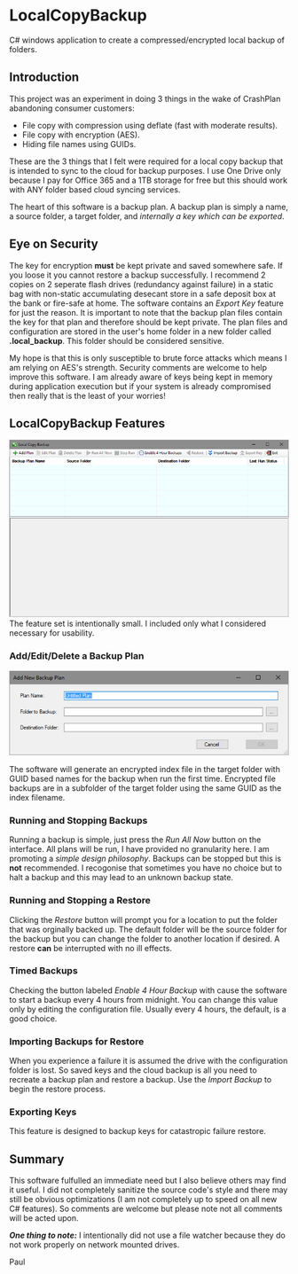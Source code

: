 # LocalCopyBackup
C# windows application to create a compressed/encrypted local backup of folders.

## Introduction
This project was an experiment in doing 3 things in the wake of CrashPlan abandoning consumer customers:
* File copy with compression using deflate (fast with moderate results).
* File copy with encryption (AES).
* Hiding file names using GUIDs.

These are the 3 things that I felt were required for a local copy backup that is intended to sync to the cloud for backup purposes. I use One Drive only because I pay for Office 365 and a 1TB storage for free but this should work with ANY folder based cloud syncing services.

The heart of this software is a backup plan. A backup plan is simply a name, a source folder, a target folder, and _internally a key which can be exported_.

## Eye on Security
The key for encryption __must__ be kept private and saved somewhere safe. If you loose it you cannot restore a backup successfully. I recommend 2 copies on 2 seperate flash drives (redundancy against failure) in a static bag with non-static accumulating desecant store in a safe deposit box at the bank or fire-safe at home. The software contains an _Export Key_ feature for just the reason. It is important to note that the backup plan files contain the key for that plan and therefore should be kept private. The plan files and configuration are stored in the user's home folder in a new folder called __.local_backup__. This folder should be considered sensitive.

My hope is that this is only susceptible to brute force attacks which means I am relying on AES's strength. Security comments are welcome to help improve this software. I am already aware of keys being kept in memory during application execution but if your system is already compromised then really that is the least of your worries!
## LocalCopyBackup Features
![Main Application Window](MainWindow.png)
The feature set is intentionally small. I included only what I considered necessary for usability.
### Add/Edit/Delete a Backup Plan
![Add Plan Dialog](AddPlan.png)

The software will generate an encrypted index file in the target folder with GUID based names for the backup when run the first time. Encrypted file backups are in a subfolder of the target folder using the same GUID as the index filename.
### Running and Stopping Backups
Running a backup is simple, just press the _Run All Now_ button on the interface. All plans will be run, I have provided no granularity here. I am promoting a _simple design philosophy_. Backups can be stopped but this is __not__ recommended. I recogonise that sometimes you have no choice but to halt a backup and this may lead to an unknown backup state.
### Running and Stopping a Restore
Clicking the _Restore_ button will prompt you for a location to put the folder that was orginally backed up. The default folder will be the source folder for the backup but you can change the folder to another location if desired. A restore __can__ be interrupted with no ill effects.
### Timed Backups
Checking the button labeled _Enable 4 Hour Backup_ with cause the software to start a backup every 4 hours from midnight. You can change this value only by editing the configuration file. Usually every 4 hours, the default, is a good choice.
### Importing Backups for Restore
When you experience a failure it is assumed the drive with the configuration folder is lost. So saved keys and the cloud backup is all you need to recreate a backup plan and restore a backup. Use the _Import Backup_ to begin the restore process.
### Exporting Keys
This feature is designed to backup keys for catastropic failure restore.

## Summary
This software fulfulled an immediate need but I also believe others may find it useful. I did not completely sanitize the source code's style and there may still be obvious optimizations (I am not completely up to speed on all new C# features). So comments are welcome but please note not all comments will be acted upon.

___One thing to note:___ I intentionally did not use a file watcher because they do not work properly on network mounted drives.

Paul
